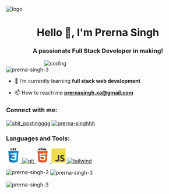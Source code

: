 ![logo](https://media2.dev.to/dynamic/image/width=1000,height=420,fit=cover,gravity=auto,format=auto/https%3A%2F%2Fdev-to-uploads.s3.amazonaws.com%2Fuploads%2Farticles%2Fdrltzekgshzocy54061p.jpeg)
<h1 align="center">Hello 👋, I'm Prerna Singh</h1>
<h3 align="center">A passionate Full Stack Developer in making!</h3>

<img align="right" alt="coding" width="400" src="https://i.makeagif.com/media/4-05-2022/FvBVst.gif">

<p align="left"> <img src="https://komarev.com/ghpvc/?username=prerna-singh-3&label=Profile%20views&color=0e75b6&style=flat" alt="prerna-singh-3" /> </p>

- 🌱 I’m currently learning **full stack web development**

- 📫 How to reach me **prernasingh.xa@gmail.com**

<h3 align="left">Connect with me:</h3>
<p align="left">
<a href="https://twitter.com/prerna_singhhh" target="blank"><img align="center" src="https://raw.githubusercontent.com/rahuldkjain/github-profile-readme-generator/master/src/images/icons/Social/twitter.svg" alt="shit_postingggg" height="30" width="40" /></a>
<a href="https://linkedin.com/in/prerna-singhhh" target="blank"><img align="center" src="https://raw.githubusercontent.com/rahuldkjain/github-profile-readme-generator/master/src/images/icons/Social/linked-in-alt.svg" alt="prerna-singhhh" height="30" width="40" /></a>
</p>

<h3 align="left">Languages and Tools:</h3>
<p align="left"> <a href="https://www.w3schools.com/css/" target="_blank" rel="noreferrer"> <img src="https://raw.githubusercontent.com/devicons/devicon/master/icons/css3/css3-original-wordmark.svg" alt="css3" width="40" height="40"/> </a> <a href="https://git-scm.com/" target="_blank" rel="noreferrer"> <img src="https://www.vectorlogo.zone/logos/git-scm/git-scm-icon.svg" alt="git" width="40" height="40"/> </a> <a href="https://www.w3.org/html/" target="_blank" rel="noreferrer"> <img src="https://raw.githubusercontent.com/devicons/devicon/master/icons/html5/html5-original-wordmark.svg" alt="html5" width="40" height="40"/> </a> <a href="https://developer.mozilla.org/en-US/docs/Web/JavaScript" target="_blank" rel="noreferrer"> <img src="https://raw.githubusercontent.com/devicons/devicon/master/icons/javascript/javascript-original.svg" alt="javascript" width="40" height="40"/> </a> <a href="https://tailwindcss.com/" target="_blank" rel="noreferrer"> <img src="https://www.vectorlogo.zone/logos/tailwindcss/tailwindcss-icon.svg" alt="tailwind" width="40" height="40"/> </a> </p>

<p><img align="left" src="https://github-readme-stats.vercel.app/api/top-langs?username=prerna-singh-3&show_icons=true&locale=en&layout=compact" alt="prerna-singh-3" /></p>

<p>&nbsp;<img align="center" src="https://github-readme-stats.vercel.app/api?username=prerna-singh-3&show_icons=true&locale=en" alt="prerna-singh-3" /></p>

<p><img align="center" src="https://github-readme-streak-stats.herokuapp.com/?user=prerna-singh-3&" alt="prerna-singh-3" /></p>

